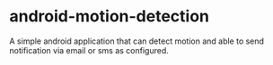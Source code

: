 android-motion-detection
========================
A simple android application that can detect motion and able to send notification via email or sms as configured.
